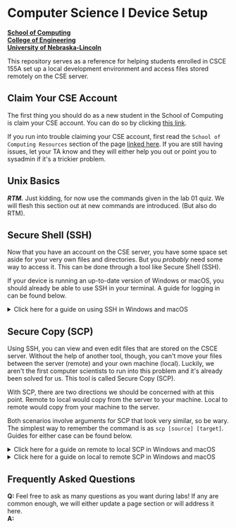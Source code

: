 # Computer Science I Device Setup
**[School of Computing](https://computing.unl.edu/)**  
**[College of Engineering](https://engineering.unl.edu/)**  
**[University of Nebraska-Lincoln](https://unl.edu)**

This repository serves as a reference for helping students enrolled in CSCE
155A set up a local development environment and access files stored remotely
on the CSE server.


## Claim Your CSE Account
The first thing you should do as a new student in the School of Computing is
claim your CSE account. You can do so by clicking
[this link](https://cse-apps.unl.edu/amu/claim_start).  

If you run into trouble claiming your CSE account, first read the `School of
Computing Resources` section of the page
[linked here](https://computing.unl.edu/faq-section/account-and-general-issues/).
If you are still having issues, let your TA know and they will either help you
out or point you to sysadmin if it's a trickier problem.


## Unix Basics
***RTM.*** Just kidding, for now use the commands given in the lab 01 quiz. We
will flesh this section out at new commands are introduced. (But also do RTM).


## Secure Shell (SSH)
Now that you have an account on the CSE server, you have some space set aside
for your very own files and directories. But you *probably* need some way to
access it. This can be done through a tool like Secure Shell (SSH).

If your device is running an up-to-date version of Windows or macOS, you should
already be able to use SSH in your terminal. A guide for logging in can be found
below.

<details>
  <summary>Click here for a guide on using SSH in Windows and macOS</summary>  

  1. While focused in your terminal app, you should see a prompt with a blinking
  cursor. This is where you can enter commands and use tools like SSH.

     ```
     Last login: Tue Jul  3 20:59:45 on ttys000
     local-prompt>
     ```

  2. To log in to the CSE server, type `ssh [login ID]@cse.unl.edu` where
  `[login ID]` is replaced with the login ID of your CSE account.
  In this example, my login ID is 'jsmith'. Enter this command and you should
  see a prompt for your password. 

     **NOTE:** You will likely receive a prompt saying that the authenticity of
    host 'cse.unl.edu' can't be established if this is your first time
    connecting to the CSE server through SSH. Enter `yes` to reach the password
    prompt as shown below.

     ```
     local-prompt> ssh jsmith@cse.unl.edu
     The authenticity of host 'cse.unl.edu (10.211.11.120)' can't be established.
     RSA key fingerprint is 3f:1b:f4:bd:c5:aa:c1:1f:bf:4e:2e:cf:53:fa:d8:59.
     Are you sure you want to continue connecting (yes/no)? yes
     (jsmith@cse.unl.edu) Password:
     ```

  3. Type the password for your CSE account into the prompt. You will not see
  anything actually being typed as you do this, this is a security measure just
  like the dots that pop up when you log in to a website.

     If you entered the correct password, you should see a lovely header welcoming
    you to the CSE server!

     ```
     Last login: Tue Jul  3 11:05:12 2019 from 101.231.303.416
     ******************************************************************************
                                    Welcome to CSE
     ******************************************************************************

     The operating system on this computer was upgraded on March 18, 2018.

     Please contact "manager@cse.unl.edu" to report problems, request software
     or ask questions about this system.

     ******************************************************************************
     cse.unl.edu-prompt>
     ```

  4. At this point, you have successfully used SSH to log into the CSE server
  and can view the files and directories you have stored there. Keep in mind,
  you will time out of the server if you are idle for too long. If this happens,
  just login with SSH again (Starting at step 2 of this section).

</details>


## Secure Copy (SCP)
Using SSH, you can view and even edit files that are stored on the CSCE server.
Without the help of another tool, though, you can't move your files between the
server (remote) and your own machine (local). Luckily, we aren't the first
computer scientists to run into this problem and it's already been solved for
us. This tool is called Secure Copy (SCP).  

With SCP, there are two directions we should be concerned with at this point.
Remote to local would copy from the server to your machine. Local to remote
would copy from your machine to the server.  

Both scenarios involve arguments for SCP that look very similar, so be wary. The
simplest way to remember the command is as 
`scp [source] [target]`. 
Guides for either case can be found below.

<details>
  <summary>Click here for a guide on remote to local SCP in Windows and macOS</summary>

  1. While focused in your terminal app, you should see a prompt with a blinking
  cursor. This is where you can enter commands and use tools like SCP.  

     **NOTE:** Notice the prompt below is `local-prompt`, meaning that we are not
    currently logged in to the CSE server via Secure Shell (SSH). Make sure you
    are logged out of the server at this point.

     ```
     Last login: Tue Jul  3 20:59:45 on ttys000
     local-prompt>
     ```

  2. To copy a file stored on the CSE server to your own machine, type 
  `scp [login ID]@cse.unl.edu:[remote filepath] [local filepath]`, 
  where `[login ID]` is replaced with the login ID of your CSE account. In this 
  example, my login ID is 'jsmith'.  

     `[remote filepath]` is the location on the server of the file you'd like to
    copy. A Unix shortcut for home directory is `~`. In this example, I am copying
    a text file called 'my_file.txt' which is stored in a folder on my server
    account called 'my_directory'.

     `[local filepath]` is the location on your machine you'd like to copy *to*. In
    this example, I am copying that text file to a folder in my home directory
    called 'Desktop'.

     If filepaths and command arguments are confusing, please review the `Unix Basics` 
    section of this page or reach out to a TA. Enter this command and you
    should see a prompt for your password.  

     **NOTE:** SCP will *mercilessly* overwrite any file stored at your target
    that has the exact same filename as your source. Unix is powerful but make
    sure you know what will happen before executing a command.

     ```
     local-prompt> scp jsmith@cse.unl.edu:~/my_directory/my_file.txt ~/Desktop/
     (jsmith@cse.unl.edu) Password:
     ```

  3. Type the password for your CSE account into the prompt. You will not see
  anything actually being typed as you do this, this is a security measure just
  like the dots that pop up when you log in to a website.

     If you entered the correct password and filepaths, you should see a new line
    in your terminal indicating the status of your desired file.

     ```
     my_file.txt                                    100%    0     0.0KB/s   00:00    
     local-prompt>
     ```

  4. Once the percentage reaches 100%, you have successfully copied a file from
  the CSE server to your own machine! You can find this copy in the location you
  specified as `[local filepath]` when first running SCP.

</details>

<details>
  <summary>Click here for a guide on local to remote SCP in Windows and macOS</summary>

  1. While focused in your terminal app, you should see a prompt with a blinking
  cursor. This is where you can enter commands and use tools like SCP.  

     **NOTE:** Notice the prompt below is `local-prompt`, meaning that we are not
    currently logged in to the CSE server via Secure Shell (SSH).  Make sure you
    are logged out of the server at this point.

     ```
     Last login: Tue Jul  3 20:59:45 on ttys000
     local-prompt>
     ```

  2. To copy a file stored on your own machine to the CSE server, type 
  `scp [local filepath] [login ID]@cse.unl.edu:[remote filepath]`, 
  where `[login ID]` is replaced with the login ID of your CSE account. In this 
  example, my login ID is 'jsmith'.  

     `[local filepath]` is the location on your machine of the file you'd like to
    copy. A Unix shortcut for home directory is `~`. In this example, I am copying
    a text file called 'my_file.txt' which is stored in a folder in my home
    directory called 'Desktop'.

     `[remote filepath]` is the location on the server you'd like to copy *to*. In
    this example, I am copying that text file to a folder on my server account
    called 'my_directory'.

     If filepaths and command arguments are confusing, please review the `Unix Basics` 
    section of this page or reach out to a TA. Enter this command and you
    should see a prompt for your password.  

     **NOTE:** SCP will *mercilessly* overwrite any file stored at your target
    that has the exact same filename as your source. Unix is powerful but make
    sure you know what will happen before executing a command.

     ```
     local-prompt> scp ~/Desktop/my_file.txt jsmith@cse.unl.edu:~/my_directory/
     (jsmith@cse.unl.edu) Password:
     ```

  3. Type the password for your CSE account into the prompt. You will not see
  anything actually being typed as you do this, this is a security measure just
  like the dots that pop up when you log in to a website.

     If you entered the correct password and filepaths, you should see a new line
    in your terminal indicating the status of your desired file.

     ```
     my_file.txt                                    100%    0     0.0KB/s   00:00    
     local-prompt>
     ```

  4. Once the percentage reaches 100%, you have successfully copied a file from
  your own machine to the CSE server! You can find this copy in the location you
  specified as `[remote filepath]` when first running SCP. You will need to log
  in via SSH to do this.

</details>


## Frequently Asked Questions
**Q:**  Feel free to ask as many questions as you want during labs! If any are
common enough, we will either update a page section or will address it here.  
**A:**  
